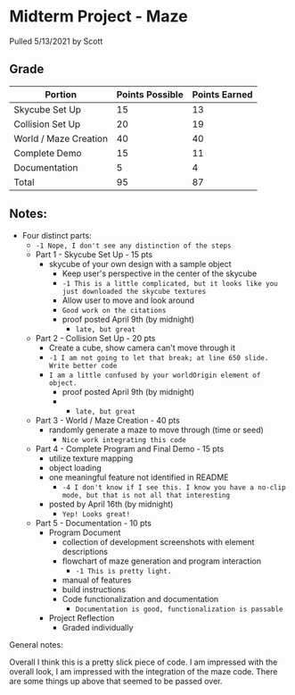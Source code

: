 # Midterm Project - Maze
Pulled 5/13/2021 by Scott

## Grade

| Portion               | Points Possible | Points Earned |
|-----------------------|-----------------|---------------|
| Skycube Set Up        | 15              |            13 |
| Collision Set Up      | 20              |            19 |
| World / Maze Creation | 40              |            40 |
| Complete Demo         | 15              |            11 |
| Documentation         | 5               |             4 |
| Total                 | 95              |            87 |

## Notes:

* Four distinct parts:
    * `-1 Nope, I don't see any distinction of the steps `
  * Part 1 - Skycube Set Up - 15 pts
    * skycube of your own design with a sample object
      * Keep user's perspective in the center of the skycube
      * `-1 This is a little complicated, but it looks like you just downloaded the skycube textures`
      * Allow user to move and look around
      * `Good work on the citations`
      * proof posted April 9th (by midnight)
        * `late, but great`
  * Part 2 - Collision Set Up - 20 pts
    * Create a cube, show camera can't move through it
    * `-1 I am not going to let that break; at line 650 slide. Write better code`
    * `I am a little confused by your worldOrigin element of object.`
      * proof posted April 9th (by midnight)
      * * `late, but great`
  * Part 3 - World / Maze Creation - 40 pts
    * randomly generate a maze to move through (time or seed)
      * `Nice work integrating this code`
  * Part 4 - Complete Program and Final Demo - 15 pts
    * utilize texture mapping
    * object loading 
    * one meaningful feature not identified in README
      * `-4 I don't know if I see this. I know you have a no-clip mode, but that is not all that interesting`
    * posted by April 16th (by midnight)
      * `Yep! Looks great!`
  * Part 5 - Documentation - 10 pts
    * Program Document
      * collection of development screenshots with element descriptions
      * flowchart of maze generation and program interaction
        * `-1 This is pretty light.`
      * manual of features
      * build instructions
      * Code functionalization and documentation
        * `Documentation is good, functionalization is passable`
    * Project Reflection
      * Graded individually
    

General notes:

Overall I think this is a pretty slick piece of code. I am impressed with the overall look, I am impressed with the integration of the maze code. There are some things up above that seemed to be passed over.